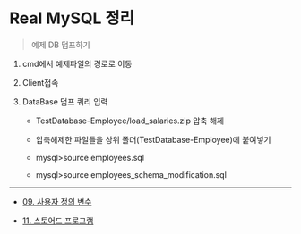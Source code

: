 ﻿#	Real MySQL 정리 

>	예제 DB 덤프하기

1.	cmd에서 예제파일의 경로로 이동

1.	Client접속

1.	DataBase 덤프 쿼리 입력

	*	TestDatabase-Employee/load_salaries.zip 압축 해제

	*	압축해제한 파일들을 상위 폴더(TestDatabase-Employee)에 붙여넣기

	*	mysql>source employees.sql

	*	mysql>source employees_schema_modification.sql

---

*	[09. 사용자 정의 변수](https://github.com/Chocobe/-study-Real_MySQL/blob/master/Real%20MySQL/09%20%EC%82%AC%EC%9A%A9%EC%9E%90%20%EC%A0%95%EC%9D%98%20%EB%B3%80%EC%88%98)

*	[11. 스토어드 프로그램](https://github.com/Chocobe/-study-Real_MySQL/blob/master/Real%20MySQL/11%20%EC%8A%A4%ED%86%A0%EC%96%B4%EB%93%9C%20%ED%94%84%EB%A1%9C%EA%B7%B8%EB%9E%A8)
